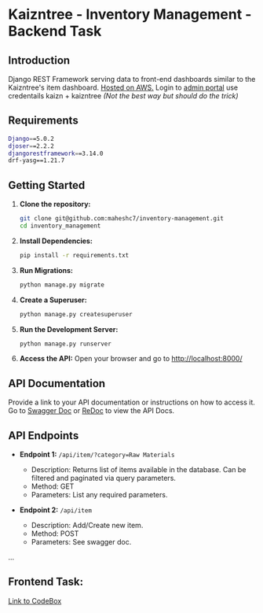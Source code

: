 # Kaizntree - Inventory Management - Backend Task

## Introduction
Django REST Framework serving data to front-end dashboards similar to the Kaizntree's item dashboard.
[Hosted on AWS.](http://34.208.86.103:8000/)
Login to [admin portal](http://34.208.86.103:8000/admin/) use credentails kaizn + kaizntree
*(Not the best way but should do the trick)*

## Requirements
```bash
Django==5.0.2
djoser==2.2.2
djangorestframework==3.14.0
drf-yasg==1.21.7
```

## Getting Started


1. **Clone the repository:**
    ```bash
    git clone git@github.com:maheshc7/inventory-management.git
    cd inventory_management
    ```

2. **Install Dependencies:**
    ```bash
    pip install -r requirements.txt
    ```

3. **Run Migrations:**
    ```bash
    python manage.py migrate
    ```

4. **Create a Superuser:**
    ```bash
    python manage.py createsuperuser
    ```

5. **Run the Development Server:**
    ```bash
    python manage.py runserver
    ```

6. **Access the API:**
    Open your browser and go to [http://localhost:8000/](http://localhost:8000/)

## API Documentation
Provide a link to your API documentation or instructions on how to access it.
Go to [Swagger Doc](http://34.208.86.103:8000/swagger/) or [ReDoc](http://34.208.86.103:8000/redoc/) to view the API Docs.

## API Endpoints


- **Endpoint 1:** `/api/item/?category=Raw Materials`
    - Description: Returns list of items available in the database. Can be filtered and paginated via query parameters.
    - Method: GET
    - Parameters: List any required parameters.

- **Endpoint 2:** `/api/item`
    - Description: Add/Create new item.
    - Method: POST
    - Parameters: See swagger doc.

...

## Frontend Task:
[Link to CodeBox](https://codesandbox.io/s/k89fsd)


